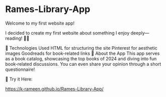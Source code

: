 # Rames-Library-App
Welcome to my first website app!

I decided to create my first website about something I enjoy deeply—reading! 📖✨

🔧 Technologies Used
HTML for structuring the site
Pinterest for aesthetic images
Goodreads for book-related links
📖 About the App
This app serves as a book catalog, showcasing the top books of 2024 and diving into fun book-related discussions. You can even share your opinion through a short questionnaire!

🔗 Try it Here:

https://k-rameen.github.io/Rames-Library-App/
